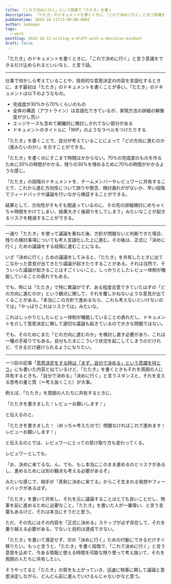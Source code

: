 ```yaml
---
title: 「これで決めに行く」という意識で「たたき」を書く
description: 「たたき」のドキュメントを書くときに、「これで決めに行く」と言う意識をできるだけ込められるといいなと、と言う話。
pubDatetime: 2024-10-11T15:00:00.000Z
author: kadoppe
tags:
  - work
postSlug: 2024-10-12-writing-a-draft-with-a-decisive-mindset
draft: false
---
```


「たたき」のドキュメントを書くときに、「これで決めに行く」と言う意識をできるだけ込められるといいなと、と言う話。

***

仕事で何かしら考えていることや、技術的な意思決定の内容を言語化するときに、まず最初は「たたき」のドキュメントを書くことが多い。「たたき」のドキュメントは以下のようなもの。

* 完成度が30%から70%くらいのもの
* 全体の構造（アウトライン）は言語化できているが、実現方法の詳細の解像度が少し荒い
* エッジケースも含めて網羅的に検討しきれてない部分がある
* ドキュメントのタイトルに「WIP」のようなラベルをつけたりする

「たたき」を書くことで、自分が考えていることによって「どの方向に進むのか（進みたいのか）」を示すことができる。

「たたき」を書くのにそこまで時間はかからない。70%の完成度のものを作るために30%の時間がかかる、残りの30%を埋めるために70%の時間がかかるような感じ。

「たたき」の段階のドキュメントを、チームメンバーやレビュワーに共有することで、これから進む方向性について誤りや懸念、検討漏れががないか、早い段階でフィードバックや議論を行いながら検証することができる。

結果として、方向性がそもそも間違っているのに、その先の詳細検討にめちゃくちゃ時間をかけてしまい、結果大きく後戻りをしてしまう」みたいなことが起きるリスクを軽減することができる。

***

一通り「たたき」を使って議論を重ねた後、方針が問題ないと判断できた場合、残りの検討事項についても考え言語化した上に進む。その後は、正式に「決めに行く」ための議論をする段階に進むことになる。

いざ「決めに行く」ための議論をしてみると、「たたき」を共有したときに出てこなかった意見が出てきたり議論が起きたりすることがある。それは当然で、そういった議論が起きることはすごくいいこと。しっかりとしたレビュー体制が機能していることの表れでもある。

でも、時には「たたき」で特に異論がでず、ある程度合意できていたはずの「どの方向に進むのか」という観点に関して、それを覆しかねないような意見が出てくることがある。「本当にこの方針で進めるなら、これも考えないといけないのでは」「やっぱりこれはリスクでは」みたいな。

これはしっかりとしたレビュー体制が機能していることの表れだし、ドキュメントを介して意思決定に関して適切な議論も起きているので大きな問題ではない。

でも、そのためにまた「どの方向に進むのか」を検討し直す必要があり、これは一種の手戻りでもある。自分もたまにこういう状況を起こしてしまうのだけれど、できるだけ避けられるようになりたい。

***

一つ前の記事「[意思決定をする時は「まず、自分で決める」という意識を持とう](https://kadoppe.com/posts/2024-10-08-make-decisions-start-by-deciding-yourself/)」にも書いた内容と似ているけど、「たたき」を書くときもそれを周囲の人に共有するときも、「自分で決める」「決めに行く」と言うスタンスと、それを支える思考の量と質（＝考え抜くこと）が大事。

例えば、「たたき」を周囲の人たちに共有するときに、

「たたきを書きました！レビューお願いします！」

と伝えるのと、

「たたきを書きました！（めっちゃ考えたので）問題なければこれで進めます！レビューお願いします！」

と伝えるのとでは、レビュワーにとっての受け取り方も変わってくる。

レビュワーとしても、

「お、決めに来てるな。ん、でも、もし本当にこのまま進めるのとリスクがあるし、進めるためには別の観点も考える必要があるぞ」

みたいな感じで、相手が「真剣に決めに来てる」からこそ生まれる発想やフィードバックがあるはず。

「たたき」を書いて共有し、それを元に議論することはとても良いことだし、物事を前に進めるために必要なこと。「たたき」を書いた人が一番偉い、と言う言葉もあるけど、それは本当にそうだと思う。

ただ、その先にはその内容を「正式に決める」ステップが必ず存在して、それを乗り越える必要がある。でないと目的は達成できない。

「たたき」を書いて満足せず、次の「決めに行く」ための行動にできるだけすぐ移りたい。もっと言うと、「たたき」を書く段階で、「これで決めに行く」と言う意思を込めて、今ある情報と使える時間を可能な限り使って考え抜いて、それを周囲の人たちに共有したい。

そうやってると「たたき」の質をも上がっていき、迅速に物事に関して議論と意思決定しながら、どんどん前に進んでいけるんじゃないかなと思う。
